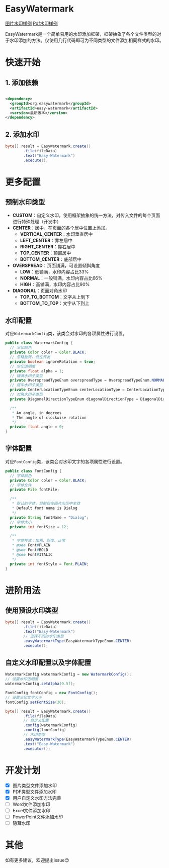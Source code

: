 # EasyWatermark

[图片水印样例](doc/ImageWatermarkExample.md)
[Pdf水印样例](doc/PdfWatermarkExample.md)

EasyWatermark是一个简单易用的水印添加框架，框架抽象了各个文件类型的对于水印添加的方法。仅使用几行代码即可为不同类型的文件添加相同样式的水印。

# 快速开始

## 1. 添加依赖

```xml

<dependency>
  <groupId>org.easywatermark</groupId>
  <artifactId>easy-watermark</artifactId>
  <version>最新版本</version>
</dependency>
```

## 2. 添加水印
```java
byte[] result = EasyWatermark.create()
        .file(fileData)
        .text("Easy-Watermark")
        .execute();
```
# 更多配置
## 预制水印类型

- **CUSTOM**：自定义水印，使用框架抽象的统一方法，对传入文件的每个页面进行特殊处理（开发中）
- **CENTER**：居中，在页面的各个居中位置上添加。
  - **VERTICAL_CENTER**：水印垂直居中
  - **LEFT_CENTER**：靠左居中
  - **RIGHT_CENTER**：靠右居中
  - **TOP_CENTER**：顶部居中
  - **BOTTOM_CENTER**：底部居中
- **OVERSPREAD**：页面铺满，可设置倾斜角度
  - **LOW**：低铺满，水印内容占比33%
  - **NORMAL**：一般铺满，水印内容占比66%
  - **HIGH**：高铺满，水印内容占比90%
- **DIAGONAL**：页面对角水印
  - **TOP_TO_BOTTOM**：文字从上到下
  - **BOTTOM_TO_TOP**：文字从下到上

## 水印配置
对应`WatermarkConfig`类，该类会对水印的各项属性进行设置。

```java
public class WatermarkConfig {
  // 水印颜色
  private Color color = Color.BLACK;
  // 忽略旋转，仍在开发
  private boolean ignoreRotation = true;
  // 水印透明度
  private float alpha = 1;
  // 铺满水印子类型
  private OverspreadTypeEnum overspreadType = OverspreadTypeEnum.NORMAL;
  // 居中水印子类型
  private CenterLocationTypeEnum centerLocationType = CenterLocationTypeEnum.VERTICAL_CENTER;
  // 对角水印子类型
  private DiagonalDirectionTypeEnum diagonalDirectionType = DiagonalDirectionTypeEnum.TOP_TO_BOTTOM;

  /**
   * An angle, in degrees
   * The angle of clockwise rotation
   */
  private float angle = 0;
}
```
## 字体配置
对应`FontConfig`类，该类会对水印文字的各项属性进行设置。

```java
public class FontConfig {
  // 字体颜色
  private Color color = Color.BLACK;
  // 字体文件
  private File fontFile;

  /**
   * 默认的字体，目前仅在图片水印中生效
   * Default font name is Dialog
   */
  private String fontName = "Dialog";
  // 字体大小
  private int fontSize = 12;

  /**
   * 字体样式：加粗、斜体、正常
   * @see Font#PLAIN
   * @see Font#BOLD
   * @see Font#ITALIC
   */
  private int fontStyle = Font.PLAIN;
}
```
# 进阶用法
## 使用预设水印类型
```java
byte[] result = EasyWatermark.create()
        .file(fileData)
        .text("Easy-Watermark")
        // 选择不同的水印类型
        .easyWatermarkType(EasyWatermarkTypeEnum.CENTER)
        .execute();
```
## 自定义水印配置以及字体配置

```java
WatermarkConfig watermarkConfig = new WatermarkConfig();
// 设置水印透明度
watermarkConfig.setAlpha(0.5f);

FontConfig fontConfig = new FontConfig();
// 设置水印文字大小
fontConfig.setFontSize(30);

byte[] result = EasyWatermark.create()
        .file(fileData)
        // 自定义配置
        .config(watermarkConfig)
        .config(fontConfig)
        // 水印类型
        .easyWatermarkType(EasyWatermarkTypeEnum.CENTER)
        .text("Easy-Watermark")
        .executor();
```

# 开发计划

- [x] 图片类型文件添加水印
- [x] PDF类型文件添加水印
- [x] 用户自定义水印方法完善
- [ ] Word文件添加水印
- [ ] Excel文件添加水印
- [ ] PowerPoint文件添加水印
- [ ] 隐藏水印

# 其他

如有更多建议，欢迎提出issue😊

